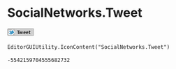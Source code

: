 # SocialNetworks.Tweet
![](/img/SocialNetworks.Tweet.png)

``` CSharp
EditorGUIUtility.IconContent("SocialNetworks.Tweet")
```
```
-5542159704555682732
```
